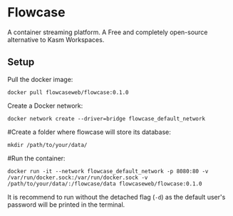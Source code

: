 # Flowcase
A container streaming platform. A Free and completely open-source alternative to Kasm Workspaces.

## Setup

Pull the docker image:
```
docker pull flowcaseweb/flowcase:0.1.0
```

Create a Docker network:
```
docker network create --driver=bridge flowcase_default_network
```

#Create a folder where flowcase will store its database:
```
mkdir /path/to/your/data/
```

#Run the container:
```
docker run -it --network flowcase_default_network -p 8080:80 -v /var/run/docker.sock:/var/run/docker.sock -v /path/to/your/data/:/flowcase/data flowcaseweb/flowcase:0.1.0
```
It is recommend to run without the detached flag (`-d`) as the default user's password will be printed in the terminal.
